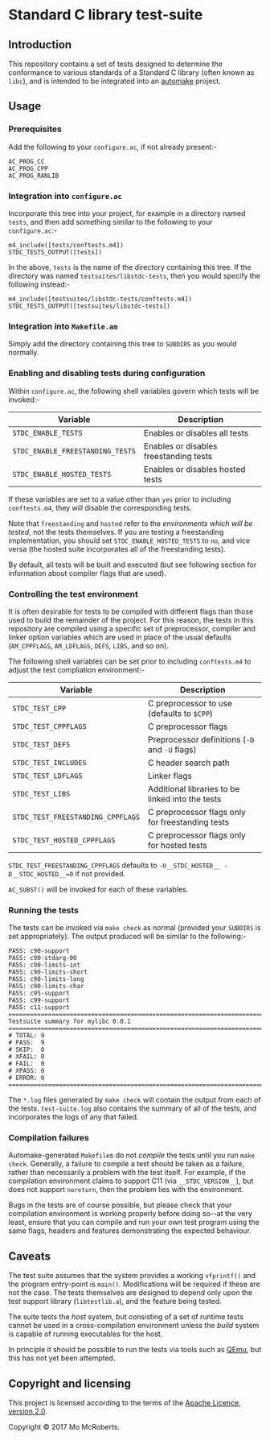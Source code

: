 # Standard C library test-suite

## Introduction

This repository contains a set of tests designed to determine the conformance to various standards of a Standard C library (often known as `libc`), and is intended to be integrated into an [automake][1] project.

## Usage

### Prerequisites

Add the following to your `configure.ac`, if not already present:-

```
AC_PROG_CC
AC_PROG_CPP
AC_PROG_RANLIB
```

### Integration into `configure.ac`

Incorporate this tree into your project, for example in a directory named `tests`, and then add something similar to the following to your `configure.ac`:-

```
m4_include([tests/conftests.m4])
STDC_TESTS_OUTPUT([tests])
```

In the above, `tests` is the name of the directory containing this tree. If the directory was named `testsuites/libstdc-tests`, then you would specify the following instead:-

```
m4_include([testsuites/libstdc-tests/conftests.m4])
STDC_TESTS_OUTPUT([testsuites/libstdc-tests])
```
 
### Integration into `Makefile.am`

Simply add the directory containing this tree to `SUBDIRS` as you would normally.
 
### Enabling and disabling tests during configuration
 
Within `configure.ac`, the following shell variables govern which tests will be invoked:-
 
| Variable                         | Description                            |
|----------------------------------|----------------------------------------|
| `STDC_ENABLE_TESTS`              | Enables or disables all tests          |
| `STDC_ENABLE_FREESTANDING_TESTS` | Enables or disables freestanding tests |
| `STDC_ENABLE_HOSTED_TESTS`       | Enables or disables hosted tests       |

If these variables are set to a value other than `yes` prior to including `conftests.m4`, they will disable the corresponding tests.

Note that `freestanding` and `hosted` refer to the _environments which will be
tested_, not the tests themselves. If you are testing a freestanding implementation, you should set `STDC_ENABLE_HOSTED_TESTS` to `no`, and vice
versa (the hosted suite incorporates all of the freestanding tests).

By default, all tests will be built and executed (but see following section for information about compiler flags that are used).

### Controlling the test environment

It is often desirable for tests to be compiled with different flags than those used to build the remainder of the project. For this reason, the tests in this repository are compiled using a specific set of preprocessor, compiler and linker option variables which are used in place of the usual defaults (`AM_CPPFLAGS`, `AM_LDFLAGS`, `DEFS`, `LIBS`, and so on). 

The following shell variables can be set prior to including `conftests.m4` to adjust the test compliation environment:-

| Variable             | Description                                      |
|----------------------|--------------------------------------------------|
| `STDC_TEST_CPP`      | C preprocessor to use (defaults to `$CPP`)       |
| `STDC_TEST_CPPFLAGS` | C preprocessor flags                             |
| `STDC_TEST_DEFS`     | Preprocessor definitions (`-D` and `-U` flags)   |
| `STDC_TEST_INCLUDES` | C header search path                             |
| `STDC_TEST_LDFLAGS`  | Linker flags                                     |
| `STDC_TEST_LIBS`     | Additional libraries to be linked into the tests |
| `STDC_TEST_FREESTANDING_CPPFLAGS` | C preprocessor flags only for freestanding tests |
| `STDC_TEST_HOSTED_CPPFLAGS` | C preprocessor flags only for hosted tests |

`STDC_TEST_FREESTANDING_CPPFLAGS` defaults to `-U__STDC_HOSTED__ -D__STDC_HOSTED__=0` if not provided.

`AC_SUBST()` will be invoked for each of these variables.

### Running the tests

The tests can be invoked via `make check` as normal (provided your `SUBDIRS` is set appropriately). The output produced will be similar to the following:-

```
PASS: c90-support
PASS: c90-stdarg-00
PASS: c90-limits-int
PASS: c90-limits-short
PASS: c90-limits-long
PASS: c90-limits-char
PASS: c95-support
PASS: c99-support
PASS: c11-support
============================================================================
Testsuite summary for mylibc 0.0.1
============================================================================
# TOTAL: 9
# PASS:  9
# SKIP:  0
# XFAIL: 0
# FAIL:  0
# XPASS: 0
# ERROR: 0
============================================================================
```

The `*.log` files generated by `make check` will contain the output from each of the tests. `test-suite.log` also contains the summary of all of the tests, and incorporates the logs of any that failed.

### Compilation failures

Automake-generated `Makefile`s do not _compile_ the tests until you run `make check`. Generally, a failure to compile a test should be taken as a failure, rather than necessarily a problem with the test itself. For example, if the compilation environment claims to support C11 (via `__STDC_VERSION__`), but does not support `noreturn`, then the problem lies with the environment.

Bugs in the tests are of course possible, but please check that your compilation environment is working properly before doing so--at the very least, ensure that you can compile and run your own test program using the same flags, headers and features demonstrating the expected behaviour.

## Caveats

The test suite assumes that the system provides a working `vfprintf()` and the program entry-point is `main()`. Modifications will be required if these are not the case. The tests themselves are designed to depend only upon the test support library (`libtestlib.a`), and the feature being tested.

The suite tests the _host_ system, but consisting of a set of runtime tests cannot be used in a cross-compilation environment unless the _build_ system is capable of running executables for the host.

In principle it should be possible to run the tests via tools such as [QEmu][2], but this has not yet been attempted.

## Copyright and licensing

This project is licensed according to the terms of the [Apache Licence, version 2.0](https://www.apache.org/licenses/LICENSE-2.0).

Copyright © 2017 Mo McRoberts.

[1]: https://www.gnu.org/software/automake/
[2]: https://www.qemu.org
